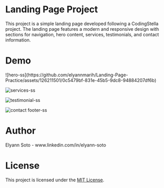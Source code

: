 <h1>Landing Page Project</h1>
<p>This project is a simple landing page developed following a CodingStella project. The landing page features a modern and responsive design with sections for navigation, hero content, services, testimonials, and contact information.</p>

<h1>Demo</h1>
![hero-ss](https://github.com/elyannmarih/Landing-Page-Practice/assets/126211501/0c5479bf-831e-45b5-9dc8-94884207df6b)

![services-ss](https://github.com/elyannmarih/Landing-Page-Practice/assets/126211501/a7b7c624-d8e0-4b6d-8d0b-98c4dbb45b48)

![testimonial-ss](https://github.com/elyannmarih/Landing-Page-Practice/assets/126211501/397336fe-32d8-4325-8f2a-ab53b56d1050)

![contact footer-ss](https://github.com/elyannmarih/Landing-Page-Practice/assets/126211501/097d2c3e-d467-4a35-807e-e63ac5fcca7b)

<h1>Author</h1>
Elyann Soto - www.linkedin.com/in/elyann-soto

<h1>License</h1>
This project is licensed under the <a href="https://choosealicense.com/licenses/mit/">MIT License</a>.
